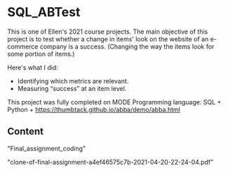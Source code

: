 # SQL_ABTest
This is one of Ellen's 2021 course projects. 
The main objective of this project is to test whether a change in items' look on the website of an e-commerce company is a success.
(Changing the way the items look for some portion of items.)

Here's what I did:
* Identifying which metrics are relevant.
* Measuring “success” at an item level.

This project was fully completed on MODE
Programming language: SQL + Python + https://thumbtack.github.io/abba/demo/abba.html

## Content
"Final_assignment_coding"

"clone-of-final-assignment-a4ef46575c7b-2021-04-20-22-24-04.pdf"
